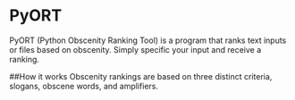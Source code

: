 # PyORT
PyORT (Python Obscenity Ranking Tool) is a program that ranks text inputs or files based on obscenity. Simply specific your input and receive a ranking.

##How it works
Obscenity rankings are based on three distinct criteria, slogans, obscene words, and amplifiers.

